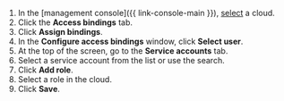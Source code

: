1. In the [management console]({{ link-console-main }}), [select](../../resource-manager/operations/cloud/switch-cloud.md) a cloud.
1. Click the **Access bindings** tab.
1. Click **Assign bindings**.
1. In the **Configure access bindings** window, click **Select user**.
1. At the top of the screen, go to the **Service accounts** tab.
1. Select a service account from the list or use the search.
1. Click **Add role**.
1. Select a role in the cloud.
1. Click **Save**.